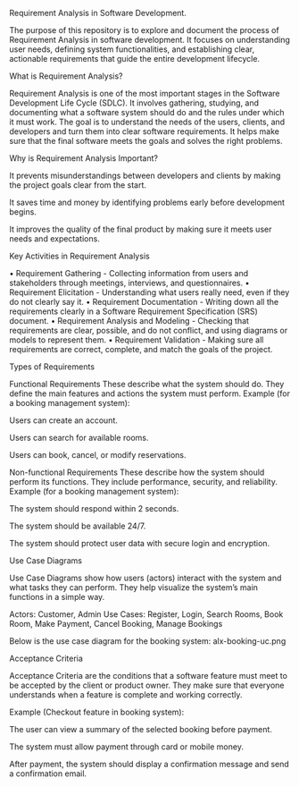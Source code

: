 Requirement Analysis in Software Development.

The purpose of this repository is to explore and document the process of Requirement Analysis in software development. It focuses on understanding user needs, defining system functionalities, and establishing clear, actionable requirements that guide the entire development lifecycle.

What is Requirement Analysis?

Requirement Analysis is one of the most important stages in the Software Development Life Cycle (SDLC). It involves gathering, studying, and documenting what a software system should do and the rules under which it must work. The goal is to understand the needs of the users, clients, and developers and turn them into clear software requirements. It helps make sure that the final software meets the goals and solves the right problems.

Why is Requirement Analysis Important?

It prevents misunderstandings between developers and clients by making the project goals clear from the start.

It saves time and money by identifying problems early before development begins.

It improves the quality of the final product by making sure it meets user needs and expectations.

Key Activities in Requirement Analysis

• Requirement Gathering - Collecting information from users and stakeholders through meetings, interviews, and questionnaires.
• Requirement Elicitation - Understanding what users really need, even if they do not clearly say it.
• Requirement Documentation - Writing down all the requirements clearly in a Software Requirement Specification (SRS) document.
• Requirement Analysis and Modeling - Checking that requirements are clear, possible, and do not conflict, and using diagrams or models to represent them.
• Requirement Validation - Making sure all requirements are correct, complete, and match the goals of the project.

Types of Requirements

Functional Requirements
These describe what the system should do. They define the main features and actions the system must perform.
Example (for a booking management system):

Users can create an account.

Users can search for available rooms.

Users can book, cancel, or modify reservations.

Non-functional Requirements
These describe how the system should perform its functions. They include performance, security, and reliability.
Example (for a booking management system):

The system should respond within 2 seconds.

The system should be available 24/7.

The system should protect user data with secure login and encryption.

Use Case Diagrams

Use Case Diagrams show how users (actors) interact with the system and what tasks they can perform. They help visualize the system’s main functions in a simple way.

Actors: Customer, Admin
Use Cases: Register, Login, Search Rooms, Book Room, Make Payment, Cancel Booking, Manage Bookings

Below is the use case diagram for the booking system:
alx-booking-uc.png

Acceptance Criteria

Acceptance Criteria are the conditions that a software feature must meet to be accepted by the client or product owner. They make sure that everyone understands when a feature is complete and working correctly.

Example (Checkout feature in booking system):

The user can view a summary of the selected booking before payment.

The system must allow payment through card or mobile money.

After payment, the system should display a confirmation message and send a confirmation email.
